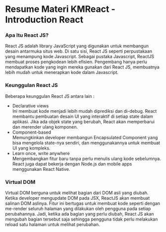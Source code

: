 # Resume Materi KMReact - Introduction React
### Apa Itu React JS?
React JS adalah  library JavaScript yang digunakan untuk membangun desain antarmuka situs web. Di satu sisi, React JS seperti perpustakaan yang menampung kode Javascript. Sebagai pustaka Javascript, ReactJS membuat proses pengkodean lebih efisien. Pengembang hanya perlu mendapatkan kode yang ingin mereka gunakan dari React JS, membuatnya lebih mudah untuk menerapkan kode dalam Javascript.

### Keunggulan React JS
Beberapa keunggulan React JS antara lain :
- Declarative views <br> Ini membuat kode menjadi lebih mudah diprediksi dan di-debug. React membantu pembuatan desain UI yang interaktif di setiap state dalam aplikasi. Jika ada objek state yang berubah, React akan memperbarui dan merender ulang komponen.
- Component-based <br> Memungkinkan developer membangun Encapsulated Component yang bisa mengelola state-nya sendiri, dan menggunakannya untuk membuat UI yang kompleks.
- Learn once, write anywhere <br> Mengembangkan fitur baru tanpa perlu menulis ulang kode sebelumnya. React juga dapat bekerja dengan Node.js dan mobile apps menggunakan React Native.

### Virtual DOM
Virtual DOM berguna untuk melihat bagian dari DOM asli yang diubah. Ketika developer mengupdate DOM pada JSX, ReactJS akan membuat salinan DOM aslinya. Fitur ini bertugas untuk membuat kode seperti dengan me-render seluruh halaman yang dilakukan oleh pengguna pada setiap perubahannya. Jadi, ketika ada bagian yang perlu diubah, React JS akan mengubah bagian tersebut saja sehingga pengguna tidak perlu melakukan reload satu halaman untuk melihat perubahan.




